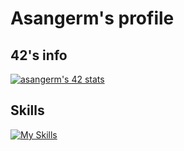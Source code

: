 # Asangerm's profile
## 42's info
[![asangerm's 42 stats](https://badge.mediaplus.ma/greenbinary/asangerm?1337Badge=off&UM6P=off)](https://github.com/asangerm)<br>
## Skills
[![My Skills](https://skillicons.dev/icons?i=py,c,cpp,arduino,java,html,css,mysql,ansible,ocaml,bash,bitbucket,eclipse,git,github,php,postman,visualstudio&perline=6)](https://skillicons.dev)

